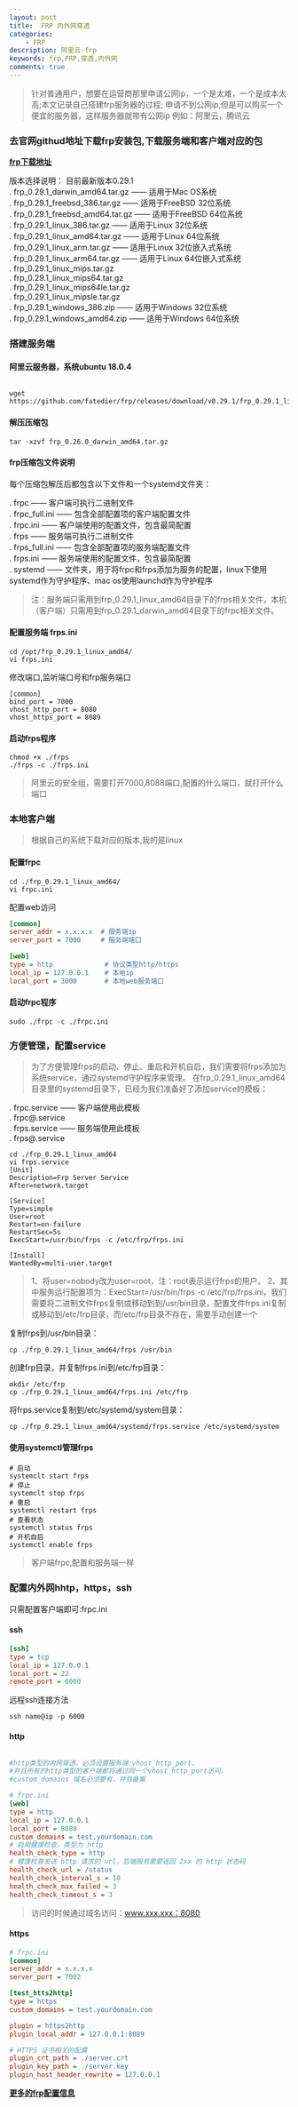 ```yaml
---
layout: post
title:  FRP 内外网穿透
categories:
    - FRP
description: 阿里云-frp
keywords: frp,FRP,穿透,内外网
comments: true
---
```


> 针对普通用户，想要在运营商那里申请公网ip，一个是太难，一个是成本太高;本文记录自己搭建frp服务器的过程;
> 申请不到公网ip,但是可以购买一个便宜的服务器，这样服务器就带有公网ip
> 例如：阿里云，腾讯云

### 去官网githud地址下载frp安装包,下载服务端和客户端对应的包     

**[frp下载地址](https://github.com/fatedier/frp/releases)** 

版本选择说明： 目前最新版本0.29.1        
. frp_0.29.1_darwin_amd64.tar.gz —— 适用于Mac OS系统     
. frp_0.29.1_freebsd_386.tar.gz —— 适用于FreeBSD 32位系统     
. frp_0.29.1_freebsd_amd64.tar.gz —— 适用于FreeBSD 64位系统     
. frp_0.29.1_linux_386.tar.gz —— 适用于Linux 32位系统     
. frp_0.29.1_linux_amd64.tar.gz —— 适用于Linux 64位系统   
. frp_0.29.1_linux_arm.tar.gz —— 适用于Linux 32位嵌入式系统  
. frp_0.29.1_linux_arm64.tar.gz —— 适用于Linux 64位嵌入式系统    
. frp_0.29.1_linux_mips.tar.gz  
. frp_0.29.1_linux_mips64.tar.gz    
. frp_0.29.1_linux_mips64le.tar.gz  
. frp_0.29.1_linux_mipsle.tar.gz    
. frp_0.29.1_windows_386.zip —— 适用于Windows 32位系统    
. frp_0.29.1_windows_amd64.zip —— 适用于Windows 64位系统  

### 搭建服务端

#### 阿里云服务器，系统ubuntu 18.0.4     

```shell script

wget https://github.com/fatedier/frp/releases/download/v0.29.1/frp_0.29.1_linux_amd64.tar.gz  

```     

#### 解压压缩包   
```shell script
tar -xzvf frp_0.26.0_darwin_amd64.tar.gz
```

#### frp压缩包文件说明    
 
每个压缩包解压后都包含以下文件和一个systemd文件夹：

. frpc —— 客户端可执行二进制文件   
. frpc_full.ini —— 包含全部配置项的客户端配置文件      
. frpc.ini —— 客户端使用的配置文件，包含最简配置     
. frps —— 服务端可执行二进制文件       
. frps_full.ini —— 包含全部配置项的服务端配置文件      
. frps.ini —— 服务端使用的配置文件，包含最简配置        
. systemd —— 文件夹，用于将frpc和frps添加为服务的配置，linux下使用systemd作为守护程序、mac os使用launchd作为守护程序   

>注：服务端只需用到frp_0.29.1_linux_amd64目录下的frps相关文件，本机（客户端）只需用到frp_0.29.1_darwin_amd64目录下的frpc相关文件。    

#### 配置服务端 frps.ini     
```shell script 
cd /opt/frp_0.29.1_linux_amd64/
vi frps.ini
```

修改端口,监听端口号和frp服务端口      
```shell script 
[common]
bind_port = 7000
vhost_http_port = 8080
vhost_https_port = 8089
```

#### 启动frps程序       
```shell script 
chmod +x ./frps
./frps -c ./frps.ini
```

> 阿里云的安全组，需要打开7000,8088端口,配置的什么端口，就打开什么端口

### 本地客户端   

> 根据自己的系统下载对应的版本,我的是linux

#### 配置frpc     
```shell script
cd ./frp_0.29.1_linux_amd64/
vi frpc.ini
```

配置web访问 
```ini
[common]
server_addr = x.x.x.x  # 服务端ip
server_port = 7000     # 服务端端口

[web]
type = http             # 协议类型http/https
local_ip = 127.0.0.1    # 本地ip
local_port = 3000       # 本地web服务端口
```

#### 启动frpc程序   
```shell script
sudo ./frpc -c ./frpc.ini
```

### 方便管理，配置service  

> 为了方便管理frps的启动、停止、重启和开机自启，我们需要将frps添加为系统service，通过systemd守护程序来管理。
> 在frp_0.29.1_linux_amd64目录里的systemd目录下，已经为我们准备好了添加service的模板：

. frpc.service          —— 客户端使用此模板     
. frpc@.service         
. frps.service          —— 服务端使用此模板     
. frps@.service         

```shell script
cd ./frp_0.29.1_linux_amd64
vi frps.service
[Unit]
Description=Frp Server Service
After=network.target

[Service]
Type=simple
User=root
Restart=on-failure
RestartSec=5s
ExecStart=/usr/bin/frps -c /etc/frp/frps.ini

[Install]
WantedBy=multi-user.target
```     
> 1、将user=nobody改为user=root，注：root表示运行frps的用户。
> 2、其中服务运行配置项为：ExecStart=/usr/bin/frps -c /etc/frp/frps.ini，我们需要将二进制文件frps复制或移动到到/usr/bin目录，配置文件frps.ini复制或移动到/etc/frp目录，而/etc/frp目录不存在，需要手动创建一个

复制frps到/usr/bin目录：  
```shell script
cp ./frp_0.29.1_linux_amd64/frps /usr/bin
```
创建frp目录，并复制frps.ini到/etc/frp目录： 
```shell script
mkdir /etc/frp
cp ./frp_0.29.1_linux_amd64/frps.ini /etc/frp
```
将frps.service复制到/etc/systemd/system目录：  
```shell script
cp ./frp_0.29.1_linux_amd64/systemd/frps.service /etc/systemd/system
```  

#### 使用systemctl管理frps      

```shell script
# 启动
systemclt start frps
# 停止
systemclt stop frps
# 重启
systemctl restart frps
# 查看状态
systemctl status frps
# 开机自启
systemctl enable frps
```
> 客户端frpc,配置和服务端一样      

### 配置内外网hhtp，https，ssh     

只需配置客户端即可:frpc.ini      
#### ssh    
```ini
[ssh]
type = tcp
local_ip = 127.0.0.1
local_port = 22
remote_port = 6000
``` 
远程ssh连接方法       
```shell script
ssh name@ip -p 6000
```
#### http           
```ini

#http类型的内网穿透，必须设置服务端:vhost_http_port，  
#并且所有的http类型的客户端都将通过同一个vhost_http_port访问。  
#custom_domains 域名必须要有，并且备案    

# frpc.ini
[web]
type = http
local_ip = 127.0.0.1
local_port = 8080
custom_domains = test.yourdomain.com
# 启用健康检查，类型为 http
health_check_type = http
# 健康检查发送 http 请求的 url，后端服务需要返回 2xx 的 http 状态码
health_check_url = /status
health_check_interval_s = 10
health_check_max_failed = 3
health_check_timeout_s = 3
``` 
> 访问的时候通过域名访问：www.xxx.xxx：8080      

#### https  
```ini
# frpc.ini
[common]
server_addr = x.x.x.x
server_port = 7002

[test_htts2http]
type = https
custom_domains = test.yourdomain.com

plugin = https2http
plugin_local_addr = 127.0.0.1:8089

# HTTPS 证书相关的配置
plugin_crt_path = ./server.crt  
plugin_key_path = ./server.key
plugin_host_header_rewrite = 127.0.0.1
```


**[更多的frp配置信息](https://gitee.com/wefeng/frp)**
